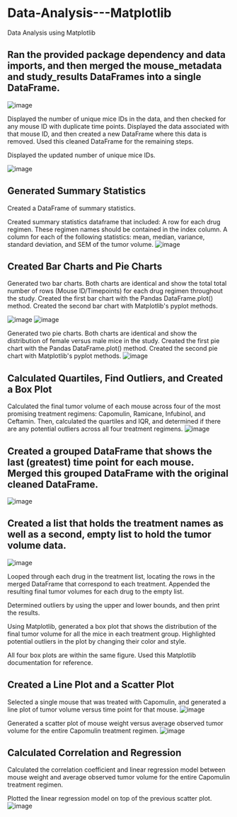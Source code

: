 # Data-Analysis---Matplotlib      
Data Analysis using Matplotlib
  
## Ran the provided package dependency and data imports, and then merged the mouse_metadata and study_results DataFrames into a single DataFrame.

![image](https://github.com/dclaxto1/Data-Analysis---Matplotlib/assets/128431134/d67c9cda-458b-4cde-b67f-a6b7eb45aa6a)

Displayed the number of unique mice IDs in the data, and then checked for any mouse ID with duplicate time points. Displayed the data associated with that mouse ID, and then created a new DataFrame where this data is removed. Used this cleaned DataFrame for the remaining steps.

Displayed the updated number of unique mice IDs.

![image](https://github.com/dclaxto1/Data-Analysis---Matplotlib/assets/128431134/e1a8c306-fbf0-4e87-8c45-49259f287b37)

## Generated Summary Statistics <br />
Created a DataFrame of summary statistics. 

Created summary statistics dataframe that included:
A row for each drug regimen. These regimen names should be contained in the index column.
A column for each of the following statistics: mean, median, variance, standard deviation, and SEM of the tumor volume.
![image](https://github.com/dclaxto1/Data-Analysis---Matplotlib/assets/128431134/0dc9ffa2-cb89-409c-9551-1d860c289fa2)

## Created Bar Charts and Pie Charts

Generated two bar charts. Both charts are identical and show the total total number of rows (Mouse ID/Timepoints) for each drug regimen throughout the study.
Created the first bar chart with the Pandas DataFrame.plot() method.
Created the second bar chart with Matplotlib's pyplot methods. <br />

![image](https://github.com/dclaxto1/Data-Analysis---Matplotlib/assets/128431134/53184ceb-51cd-42d0-8742-0ff27f232128) ![image](https://github.com/dclaxto1/Data-Analysis---Matplotlib/assets/128431134/b36270a3-984a-4ad7-a889-e49c530756ea)


Generated two pie charts. Both charts are identical and show the distribution of female versus male mice in the study.
Created the first pie chart with the Pandas DataFrame.plot() method.
Created the second pie chart with Matplotlib's pyplot methods.
![image](https://github.com/dclaxto1/Data-Analysis---Matplotlib/assets/128431134/2e155778-f711-4731-bddb-23159979ef88)

## Calculated Quartiles, Find Outliers, and Created a Box Plot
Calculated the final tumor volume of each mouse across four of the most promising treatment regimens: Capomulin, Ramicane, Infubinol, and Ceftamin. Then, calculated the quartiles and IQR, and determined if there are any potential outliers across all four treatment regimens. 
![image](https://github.com/dclaxto1/Data-Analysis---Matplotlib/assets/128431134/d7aaae66-101b-481a-b872-0af7477caa1f)

## Created a grouped DataFrame that shows the last (greatest) time point for each mouse. Merged this grouped DataFrame with the original cleaned DataFrame.
![image](https://github.com/dclaxto1/Data-Analysis---Matplotlib/assets/128431134/85a2888e-a622-440e-96d0-6354b9f73e83)

## Created a list that holds the treatment names as well as a second, empty list to hold the tumor volume data.
![image](https://github.com/dclaxto1/Data-Analysis---Matplotlib/assets/128431134/357b3562-4353-4bf5-92da-1fa27fb091e9)

Looped through each drug in the treatment list, locating the rows in the merged DataFrame that correspond to each treatment. Appended the resulting final tumor volumes for each drug to the empty list.

Determined outliers by using the upper and lower bounds, and then print the results.

Using Matplotlib, generated a box plot that shows the distribution of the final tumor volume for all the mice in each treatment group. Highlighted potential outliers in the plot by changing their color and style.

All four box plots are within the same figure. Used this Matplotlib documentation for reference.

## Created a Line Plot and a Scatter Plot
Selected a single mouse that was treated with Capomulin, and generated a line plot of tumor volume versus time point for that mouse.
![image](https://github.com/dclaxto1/Data-Analysis---Matplotlib/assets/128431134/1f519b6f-de44-4644-9cbb-343c4021fee7)

Generated a scatter plot of mouse weight versus average observed tumor volume for the entire Capomulin treatment regimen.
![image](https://github.com/dclaxto1/Data-Analysis---Matplotlib/assets/128431134/124e09d9-a992-4173-9cc0-0d37501af577)

## Calculated Correlation and Regression
Calculated the correlation coefficient and linear regression model between mouse weight and average observed tumor volume for the entire Capomulin treatment regimen.

Plotted the linear regression model on top of the previous scatter plot.
![image](https://github.com/dclaxto1/Data-Analysis---Matplotlib/assets/128431134/43f3efca-4d2f-4574-8552-c3c5c46ff5a8)

